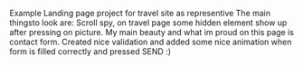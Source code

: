 Example Landing page project for travel site as representive
The main thingsto look are:  Scroll spy, on travel page some hidden element show up after pressing on picture. My main beauty and what im proud on this page is contact form. Created nice validation and added some nice animation when form is filled correctly and pressed SEND :)